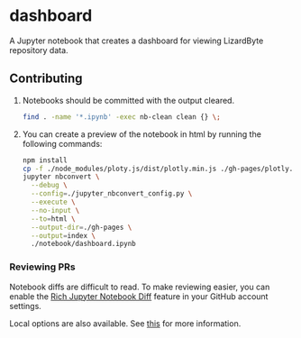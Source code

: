 # dashboard
A Jupyter notebook that creates a dashboard for viewing LizardByte repository data.

## Contributing

1. Notebooks should be committed with the output cleared.
   ```bash
   find . -name '*.ipynb' -exec nb-clean clean {} \;
   ```

2. You can create a preview of the notebook in html by running the following commands:
   ```bash
   npm install
   cp -f ./node_modules/ploty.js/dist/plotly.min.js ./gh-pages/plotly.js
   jupyter nbconvert \
     --debug \
     --config=./jupyter_nbconvert_config.py \
     --execute \
     --no-input \
     --to=html \
     --output-dir=./gh-pages \
     --output=index \
     ./notebook/dashboard.ipynb
   ```

### Reviewing PRs
Notebook diffs are difficult to read. To make reviewing easier, you can enable the
[Rich Jupyter Notebook Diff](https://github.blog/changelog/2023-03-01-feature-preview-rich-jupyter-notebook-diffs/)
feature in your GitHub account settings.

Local options are also available. See [this](https://www.reviewnb.com/git-jupyter-notebook-ultimate-guide)
for more information.
